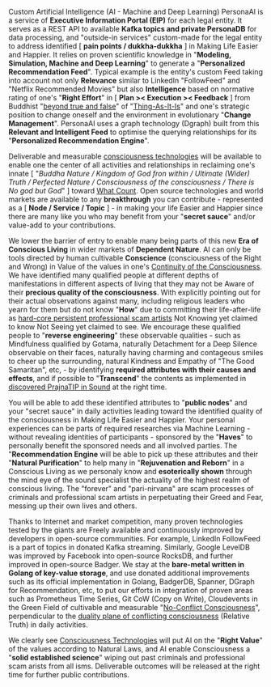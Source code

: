 Custom Artificial Intelligence (AI - Machine and Deep Learning) PersonaAI is a service of <b>Executive Information Portal (EIP)</b> for each legal entity. It serves as a REST API to available <b>Kafka topics and private PersonaDB</b> for data processing, and "outside-in services" custom-made for the legal entity to address identified [ <b>pain points / dukkha-dukkha</b> ] in Making Life Easier and Happier. It relies on proven scientific knowledge in "<b>Modeling, Simulation, Machine and Deep Learning</b>" to generate a "<b>Personalized Recommendation Feed</b>". Typical example is the entity's custom Feed taking into account not only <b>Relevance</b> similar to LinkedIn "FollowFeed" and "Netflix Recommended Movies" but also <b>Intelligence</b> based on normative rating of one's "<b>Right Effort</b>" in [ <b>Plan &gt;&lt; Execution &gt;&lt; Feedback</b> ] from Buddhist "<a href="https://aeon.co/essays/the-logic-of-buddhist-philosophy-goes-beyond-simple-truth" target="_blank">beyond true and false</a>" of "<a href="https://blog.khaiphong.io/2017/12/finger-pointing-to-moon.html#Section_2" target="_blank">Thing-As-It-Is</a>" and one's strategic position to change oneself and the environment in evolutionary "<b>Change Management</b>". PersonaAI uses a graph technology (Dgraph) built from this <b>Relevant and Intelligent Feed</b> to optimise the querying relationships for its "<b>Personalized Recommendation Engine</b>".

Deliverable and measurable <a href="https://blog.khaiphong.io/2017/12/nature-of-things.html#Section_2.1" target="_blank">consciousness technologies</a> will be available to enable one the center of all activities and relationships in reclaiming one's innate [ "<i>Buddha Nature / Kingdom of God fron within / Ultimate (Wider) Truth / Perfected Nature / Consciousness of the consciousness / There is No god but God</i>" ] toward <a href="https://blog.khaiphong.io/2017/12/references.html#R23" target="_blank">What Count</a>. Open source technologies and world markets are available to any <b>breakthrough</b> you can contribute - represented as a [ <b>Node / Service / Topic</b> ] - in making your life Easier and Happier since there are many like you who may benefit from your "<b>secret sauce</b>" and/or value-add to your contributions.

We lower the barrier of entry to enable many being parts of this new <b>Era of Conscious Living</b> in wider markets of <b>Dependent Nature</b>. AI can only be tools directed by human cultivable <b>Conscience</b> (consciousness of the Right and Wrong) in Value of the values in one's <a href="https://blog.khaiphong.io/2017/12/right-mindfulness.html#Section_2" target="_blank">Continuity of the Consciousness</a>. We have identified many qualified people at different depths of manifestations in different aspects of living that they may not be Aware of their <b>precious quality of the consciousness</b>. With explicitly pointing out for their actual observations against many, including religious leaders who yearn for them but do not know "<b>How</b>" due to committing their life-after-life as <a href="https://blog.khaiphong.io/2017/12/a-light-out-of-darkness.html" target="_blank">hard-core persistent professional scam artists</a> Not Knowing yet claimed to know Not Seeing yet claimed to see. We encourage these qualified people to "<b>reverse engineering</b>" these observable qualities - such as Mindfulness qualified by Gotama, naturally Detachment for a Deep Silence observable on their faces, naturally having charming and contageous smiles to cheer up the surrounding, natural Kindness and Empathy of "The Good Samaritan", etc, - by identifying <b>required attributes with their causes and effects</b>, and if possible to "<b>Transcend</b>" the contents as implemented in <a href="https://blog.khaiphong.io/2017/12/nature-of-things.html#Section_2.1" target="_blank">discovered PrajnaTIP in Sound</a> at the right time.

You will be able to add these identified attributes to "<b>public nodes</b>" and your "secret sauce" in daily activities leading toward the identified quality of the consciousness in Making Life Easier and Happier. Your personal experiences can be parts of required researches via Machine Learning - without revealing identities of participants - sponsored by the "<b>Haves</b>" to personally benefit the sponsored needs and all involved parties. The "<b>Recommendation Engine</b> will be able to pick up these attributes and their "<b>Natural Purification</b>" to help many in "<b>Rejuvenation and Reborn</b>" in a Conscious Living as we personaly know and <b>esoterically shown</b> through the mind eye of the sound specialist the actuality of the highest realm of conscious living. The "forever" and "pari-nirvana" are scam processes of criminals and professional scam artists in perpetuating their Greed and Fear, messing up their own lives and others.

Thanks to Internet and market competition, many proven technologies tested by the giants are Freely available and continuously improved by developers in open-source communities. For example, LinkedIn FollowFeed is a part of topics in donated Kafka streaming. Similarly, Google LevelDB was improved by Facebook into open-source RocksDB, and further improved in open-source Badger. We stay at the <b>bare-metal written in Golang of key-value storage</b>, and use donated additional improvements such as its official implementation in Golang, BadgerDB, Spanner, DGraph for Recommendation, etc, to put our efforts in integration of proven areas such as Prometheus Time Series, Git CoW (Copy on Write), Cloudevents in the Green Field of cultivable and measurable "<a href="https://blog.khaiphong.io/2017/12/selfselfless-dualityoneness.html#Section_2" target="_blank">No-Conflict Consciousness</a>", perpendicular to the <a href="https://github.com/khaiphong/" target="_blank">duality plane of conflicting consciousness</a> (Relative Truth) in daily activities.

We clearly see <a href="https://blog.khaiphong.io/2017/12/nature-of-things.html#Section_2.1" target="_blank">Consciousness Technologies</a> will put AI on the "<b>Right Value</b>" of the values according to Natural Laws, and AI enable Consciousness a "<b>solid established science</b>" wiping out past criminals and professional scam arists from all isms. Deliverable outcomes will be released at the right time for further public contributions.


